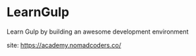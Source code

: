 # LearnGulp

Learn Gulp by building an awesome development environment

site: https://academy.nomadcoders.co/
